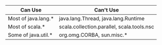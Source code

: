 
| Can Use | Can't Use |
|---------|-----------|
| Most of java.lang.* | java.lang.Thread, java.lang.Runtime |
| Most of scala.* | scala.collection.parallel, scala.tools.nsc |
| Some of java.util.* | org.omg.CORBA, sun.misc.* |
